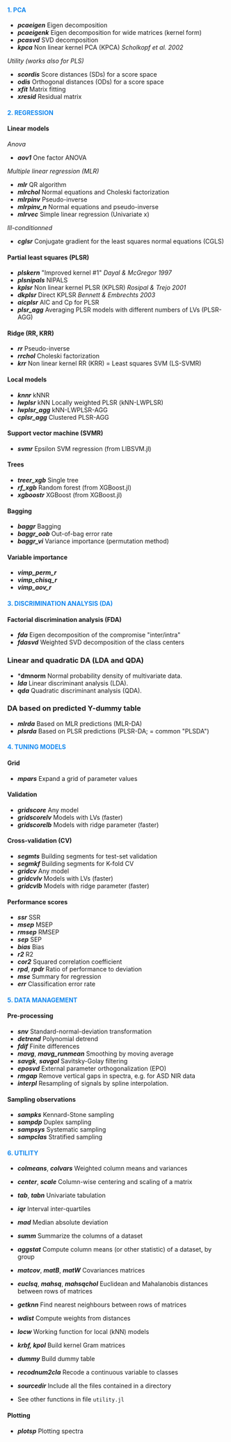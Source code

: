 #### <span style="color:#1589F0"> **1. PCA** </span>

- ***pcaeigen*** Eigen decomposition
- ***pcaeigenk*** Eigen decomposition for wide matrices (kernel form)
- ***pcasvd*** SVD decomposition
- ***kpca*** Non linear kernel PCA  (KPCA) *Scholkopf et al. 2002*

*Utility (works also for PLS)*
- ***scordis*** Score distances (SDs) for a score space
- ***odis*** Orthogonal distances (ODs) for a score space
- ***xfit*** Matrix fitting 
- ***xresid*** Residual matrix 

#### <span style="color:#1589F0;"> **2. REGRESSION** </span>

#### **Linear models**

*Anova*

- ***aov1*** One factor ANOVA

*Multiple linear regression (MLR)*

- ***mlr*** QR algorithm
- ***mlrchol*** Normal equations and Choleski factorization
- ***mlrpinv*** Pseudo-inverse
- ***mlrpinv_n*** Normal equations and pseudo-inverse
- ***mlrvec*** Simple linear regression (Univariate x)

*Ill-conditionned* 

- ***cglsr*** Conjugate gradient for the least squares normal equations (CGLS)

#### **Partial least squares (PLSR)**

- ***plskern*** "Improved kernel #1" *Dayal & McGregor 1997*
- ***plsnipals*** NIPALS
- ***kplsr*** Non linear kernel PLSR (KPLSR) *Rosipal & Trejo 2001*
- ***dkplsr*** Direct KPLSR *Bennett & Embrechts 2003*
- ***aicplsr*** AIC and Cp for PLSR
- ***plsr_agg*** Averaging PLSR models with different numbers of LVs (PLSR-AGG)

<!---
- ***plsrannar*** Kernel version for wide matrices (Rannar et al. 1994)
- ***simpls***
-->

#### **Ridge (RR, KRR)**

- ***rr*** Pseudo-inverse
- ***rrchol*** Choleski factorization
- ***krr*** Non linear kernel RR (KRR) = Least squares SVM (LS-SVMR)

#### **Local models**

- ***knnr*** kNNR
- ***lwplsr*** kNN Locally weighted PLSR (kNN-LWPLSR)
- ***lwplsr_agg*** kNN-LWPLSR-AGG 
- ***cplsr_agg*** Clustered PLSR-AGG

#### **Support vector machine (SVMR)**
- ***svmr*** Epsilon SVM regression (from LIBSVM.jl)

#### **Trees**

- ***treer_xgb*** Single tree
- ***rf_xgb*** Random forest (from XGBoost.jl)
- ***xgboostr*** XGBoost (from XGBoost.jl)

#### **Bagging**

- ***baggr*** Bagging 
- ***baggr_oob*** Out-of-bag error rate
- ***baggr_vi*** Variance importance (permutation method)

#### **Variable importance**

- ***vimp_perm_r*** 
- ***vimp_chisq_r*** 
- ***vimp_aov_r*** 

#### <span style="color:#1589F0"> **3. DISCRIMINATION ANALYSIS (DA)** </span>

#### Factorial discrimination analysis (FDA)

- ***fda*** Eigen decomposition of the compromise "inter/intra"
- ***fdasvd*** Weighted SVD decomposition of the class centers

### Linear and quadratic DA (LDA and QDA)

- ***dmnorm** Normal probability density of multivariate data.
- ***lda*** Linear discriminant analysis (LDA).
- ***qda*** Quadratic discriminant analysis (QDA).


### DA based on predicted Y-dummy table

- ***mlrda*** Based on MLR predictions (MLR-DA)
- ***plsrda*** Based on PLSR predictions (PLSR-DA; = common "PLSDA")



<!---

- ***kplsrda*** DA on KPLSR prediction (KPLSR-DA)
- ***rrda*** DA on RR prediction (RR-DA)
- ***krrda*** DA on KRR prediction (KRR-DA)

#### Probabilistic

- ***lda*** Linear discriminant analysis (LDA)
- ***qda*** Quadratic discriminant analysis (QDA)
- ***plslda*** LDA on PLS latent variables (LVs) (PLS-LDA)
- ***plsqda*** QDA on PLS LVs (PLS-QDA)

#### Support vector machine

- ***svmda*** SVMDA (= SVMC)

#### K-nearest-neighbors

- ***knnda*** KNN-DA
- ***lwplsrda*** KNN Locally weighted PLSR-DA (KNN-LWPLSR-DA)
- ***lwplslda*** KNN Locally weighted PLS-LDA/QDA (KNN-LWPLS-LDA/QDA)
-->

<!---
#### <span style="color:#1589F0"> **ENSEMBLIST METHODS** </span>
- ***plsrda_agg*** PLSRDA-AGG
- ***lwplsrda_agg*** KNN-LWPLSR-DA-AGG
- ***lwplslda_agg*** KNN-LWPLS-LDA-AGG
- ***lwplslda_agg*** KNN-LWPLS-QDA-AGG
-->

#### <span style="color:#1589F0"> **4. TUNING MODELS** </span>

#### **Grid**

- ***mpars*** Expand a grid of parameter values

#### **Validation**

- ***gridscore*** Any model
- ***gridscorelv*** Models with LVs (faster)
- ***gridscorelb*** Models with ridge parameter (faster)
  
#### **Cross-validation (CV)**

- ***segmts*** Building segments for test-set validation
- ***segmkf*** Building segments for K-fold CV
- ***gridcv*** Any model
- ***gridcvlv*** Models with LVs (faster)
- ***gridcvlb*** Models with ridge parameter (faster)  

#### **Performance scores**

- ***ssr*** SSR
- ***msep*** MSEP
- ***rmsep*** RMSEP
- ***sep*** SEP
- ***bias*** Bias
- ***r2*** R2
- ***cor2*** Squared correlation coefficient
- ***rpd***, ***rpdr*** Ratio of performance to deviation
- ***mse*** Summary for regression
- ***err*** Classification error rate

<!---  
#### **Heuristic**  
- ***selwold*** Wold's criterion for models with LVs  
-->

<!---
#### <span style="color:#1589F0"> **SELECTION OF VARIABLES** </span>
- ***covsel*** COVSEL algorithm (Roger et al. 2011)
-->

#### <span style="color:#1589F0"> **5. DATA MANAGEMENT** </span>

#### **Pre-processing**

- ***snv*** Standard-normal-deviation transformation
- ***detrend*** Polynomial detrend
- ***fdif*** Finite differences
- ***mavg***, ***mavg_runmean*** Smoothing by moving average
- ***savgk***, ***savgol*** Savitsky-Golay filtering
- ***eposvd*** External parameter orthogonalization (EPO)
- ***rmgap*** Remove vertical gaps in spectra, e.g. for ASD NIR data
- ***interpl*** Resampling of signals by spline interpolation.

#### **Sampling observations**

- ***sampks*** Kennard-Stone sampling 
- ***sampdp*** Duplex sampling 
- ***sampsys*** Systematic sampling
- ***sampclas*** Stratified sampling

<!---
#### **Checking**
- ***checkna*** Find and count NA values in a data set
- ***plotxna*** Plotting missing data in a matrix
- ***checkdupl*** Find duplicated row observations between two data sets 
- ***rmdupl*** Remove duplicated row observations between two data sets
-->

<!---
#### **Summary**
- ***aggmean*** Centers of classes
- ***dtagg*** Summary statistics with data subsets
-->

<!---
#### **Multi-block**
- ***mblocks*** Makes a list of blocks
- ***hconcat*** Horizontal block concatenation 
- ***blockscal*** Block autoscaling
-->

<!---
#### **Datasets**
- ***asdgap** ASD spectra with vertical gaps
- ***cassav*** Tropical shrubs
- ***forages*** Tropical forages
- ***octane*** Gazoline "octane" dataset
- ***ozone*** Los Angeles "ozone" pollution (1976) dataset
-->

#### <span style="color:#1589F0"> **6. UTILITY** </span>

- ***colmeans***, ***colvars*** Weighted column means and variances
- ***center***, ***scale*** Column-wise centering and scaling of a matrix
- ***tab***, ***tabn*** Univariate tabulation 
- ***iqr*** Interval inter-quartiles
- ***mad*** Median absolute deviation
- ***summ*** Summarize the columns of a dataset
- ***aggstat*** Compute column means (or other statistic) of a dataset, by group
- ***matcov***, ***matB***, ***matW*** Covariances matrices

- ***euclsq***, ***mahsq***, ***mahsqchol*** Euclidean and Mahalanobis distances between rows of matrices
- ***getknn*** Find nearest neighbours between rows of matrices
- ***wdist*** Compute weights from distances
- ***locw*** Working function for local (kNN) models

- ***krbf, kpol*** Build kernel Gram matrices

- ***dummy*** Build dummy table
- ***recodnum2cla*** Recode a continuous variable to classes
- ***sourcedir*** Include all the files contained in a directory
- See other functions in file `utility.jl`

<!---
- ***dmnorm*** Multivariate normal probability density
- ***matB***, ***matW*** Between and within covariance matrices
-->

#### **Plotting**

- ***plotsp*** Plotting spectra

<!---
#### <span style="color:#1589F0"> **GRAPHICS** </span>
- ***plotsp*** Plotting spectra, loadings, or more generally row observations of a data set
- ***plostsp1*** Same as  ***plotsp*** but one-by-one row
- ***plotxy*** 2-d scatter plot
- ***plotjit*** Jittered plot
- ***plotscore*** Plotting error rates of prediction models
-->

